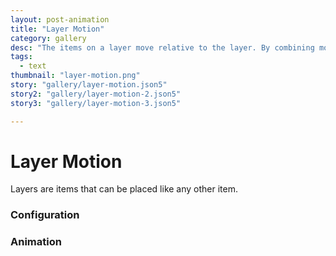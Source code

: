 ```yaml
---
layout: post-animation
title: "Layer Motion"
category: gallery
desc: "The items on a layer move relative to the layer. By combining movement of those items with movement of the layer itself you can achieve interesting motion effects."
tags: 
  - text
thumbnail: "layer-motion.png"
story: "gallery/layer-motion.json5"
story2: "gallery/layer-motion-2.json5"
story3: "gallery/layer-motion-3.json5"

---
```

# Layer Motion

Layers are items that can be placed like any other item.

### Configuration


### Animation

